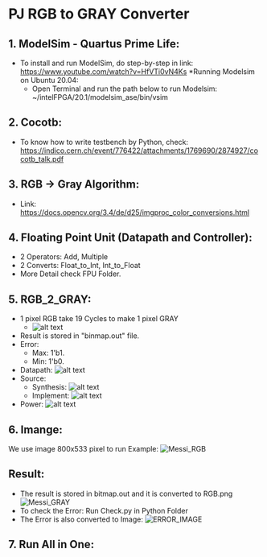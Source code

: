 # PJ RGB to GRAY Converter
## 1.  ModelSim - Quartus Prime Life:
* To install and run ModelSim, do step-by-step in link: https://www.youtube.com/watch?v=HfVTi0vN4Ks
*Running Modelsim on Ubuntu 20.04:
   * Open Terminal and run the path below to run Modelsim: ~/intelFPGA/20.1/modelsim_ase/bin/vsim
## 2.  Cocotb:
* To know how to write testbench by Python, check: https://indico.cern.ch/event/776422/attachments/1769690/2874927/cocotb_talk.pdf
## 3.  RGB -> Gray Algorithm:
*   Link: https://docs.opencv.org/3.4/de/d25/imgproc_color_conversions.html
## 4. Floating Point Unit (Datapath and Controller):
*   2 Operators: Add, Multiple
*   2 Converts: Float_to_Int, Int_to_Float
*   More Detail check FPU Folder.
## 5. RGB_2_GRAY:
* 1 pixel RGB take 19 Cycles to make 1 pixel GRAY 
  * ![alt text](https://github.com/nhannm290/NNL/blob/main/Assignment/Week2%2B3/Image_for_GIT/Run_Waveform.png)   
* Result is stored in "binmap.out" file.
* Error:
    * Max: 1'b1.
    * Min: 1'b0.
* Datapath: ![alt text](https://github.com/nhannm290/NNL/blob/main/Assignment/Week2%2B3/Image_for_Git/RGB_Datapath.png)
* Source:
    * Synthesis:   ![alt text](https://github.com/nhannm290/NNL/blob/main/Assignment/Week2%2B3/Image_for_GIT/Source_Synthesis.png)
    * Implement:   ![alt text](https://github.com/nhannm290/NNL/blob/main/Assignment/Week2%2B3/Image_for_GIT/Source_Implement.png)
* Power: ![alt text](https://github.com/nhannm290/NNL/blob/main/Assignment/Week2%2B3/Image_for_GIT/Power.png)
## 6. Imange:
We use image 800x533 pixel to run Example:
![Messi_RGB](https://github.com/nhannm290/NNL/blob/main/Assignment/Week2%2B3/Data_Test/Image/Messi/messi.jpg)
## Result:
* The result is stored in bitmap.out and it is converted to RGB.png 
![Messi_GRAY](https://github.com/nhannm290/NNL/blob/main/Assignment/Week2%2B3/Data_Test/Image/Messi/RGB.png)
* To check the Error: Run Check.py in Python Folder
* The Error is also converted to Image:
![ERROR_IMAGE](https://github.com/nhannm290/NNL/blob/main/Assignment/Week2%2B3/Data_Test/Image/Messi/Result_Error.jpg)
## 7. Run All in One:


